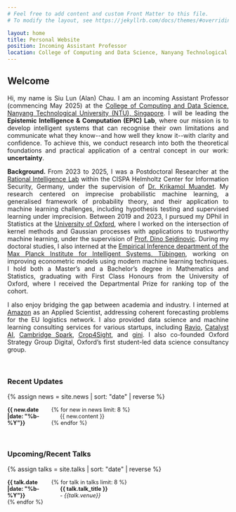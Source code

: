 ```yaml
---
# Feel free to add content and custom Front Matter to this file.
# To modify the layout, see https://jekyllrb.com/docs/themes/#overriding-theme-defaults

layout: home
title: Personal Website
position: Incoming Assistant Professor
location: College of Computing and Data Science, Nanyang Technological University, Singapore
---
```



<style>
.small-text {
    font-size: 0.9em;
}
        dt {
            float: left;
            clear: left;
            width: 100px;
            text-align: left;
            font-weight: bold;
        }
        dd {
            margin-left: 120px; /* Adjust this value for tab distance */
        }
</style>

## Welcome
<p align="justify">
Hi, my name is Siu Lun (Alan) Chau. I am an incoming Assistant Professor (commencing May 2025) at the <a href="https://www.ntu.edu.
sg/computing">College of Computing and Data Science, Nanyang Technological University (NTU), Singapore</a>. I will be leading the 
<b>Epistemic Intelligence & Computation 
(EPIC) Lab</b>, where our mission is to develop intelligent systems that can recognise their own limitations and communicate
what they know--and how well they know it--with clarity and confidence. To achieve this, we conduct research into both the 
theoretical foundations and practical application of a central concept in our work: <b>uncertainty</b>. 
</p>




<p align="justify">
<b> Background. </b> From 2023 to 2025, I was a Postdoctoral Researcher at the <a href="https://ri-lab.org/">Rational Intelligence Lab</a> 
within 
the CISPA Helmholtz Center for Information Security, Germany,
under the supervision of <a href="https://www.krikamol.org/">Dr. Krikamol Muandet</a>. My research centered on 
imprecise probabilistic machine learning, a generalised framework of probability theory, and their application to machine learning 
challenges, including hypothesis testing and supervised learning under imprecision. Between 2019 and 2023, I pursued my DPhil in Statistics at the <a href="https://csml.stats.ox.ac.uk/">University of Oxford</a>,
where I worked on the intersection of kernel methods and Gaussian processes with applications to trustworthy machine learning, under the 
supervision of <a href="https://sejdino.github.io/">Prof. Dino Sejdinovic</a>. 
During my doctoral studies, I also interned at the <a href="https://ei.is.mpg.de/">
Empirical Inference department of the Max Planck Institute for Intelligent Systems, Tübingen</a>, working on improving econometric 
models using modern machine learning techniques. I hold both a Master’s and a Bachelor’s degree in Mathematics and Statistics, 
graduating with First Class Honours from the University of Oxford, where I received the Departmental Prize for ranking top of the cohort.
</p>


<p align="justify">
I also enjoy bridging the gap between academia and industry. I interned at <a href="https://relay.amazon.de/?
tag=gmar&user=de&ref=gs_c_136100420583xkwd-829792795643_ki">Amazon</a> as an Applied Scientist, addressing coherent forecasting problems 
for the EU logistics network. I also provided data science and machine learning consulting services for various startups, including <a 
href="https://ravio.com/">Ravio</a>, <a href="https://catalystlab.ai/">Catalyst AI</a>, <a href="https://www.cambridgespark.
com/">Cambridge Spark</a>, <a href="https://www.potatopro.com/companies/crop4sight">Crop4Sight</a>, and <a href="https://www.
verifiedmetrics.com/">gini</a>. I also co-founded Oxford Strategy Group Digital, Oxford’s first student-led data science consultancy group.
</p>


[//]: # (<p align="justify">)

[//]: # (Hello! My name is Siu Lun Chau &#40;周兆麟&#41;, currently a postdoctoral researcher at the <a href="https://ri-lab.org/">Rational Intelligence Lab</a> within )

[//]: # (<a href="https://cispa.de">CISPA</a> Helmholtz Center for Information Security in Germany. I work under the guidance of )

[//]: # (<a href="https://www.krikamol.org/">Dr. Krikamol Muandet</a>, focusing on advancing the theory and practice of epistemic machine learning, i.e. making models acknolwedge what they don't know, and effecitively communicating)

[//]: # (what they know. To achieve this goal, we need better methods for modelling <b>uncertainty</b>, <b>explanability</b>, and <b>preferences</b>.)

[//]: # ()
[//]: # (</p>)

[//]: # ()
[//]: # (<p align="justify">)

[//]: # (Before joining CISPA, I obtanied my DPhil in Statistical Machine Learning from the University of Oxford, where I worked on problems in the intersection of kernel methods and Gaussian processes under the supervision of <a href="https://sejdino.github.io/">Prof. Dino Sejdinovic</a>. I also interned at Amazon as an Applied Scientist, where I tackled coherent forecasting problems for the EU logistics network. I also interned at the Max Planck Institute for Intelligent Systems, where I worked on improving econometric models with modern machine learning approaches.)

[//]: # (</p>)

[//]: # ()
[//]: # (<p align="justify">)

[//]: # (I hold both a master's and undergraduate degree in Mathematics and Statistics with First Class Honours from the University of Oxford. During my master's, I worked with <a href="https://www.vanderschaar-lab.com/">Prof. Mihaela van der Schaar</a> on modelilng diseases trajectories using Bayesian nonparametric methods.)

[//]: # (</p>)

[//]: # ()
[//]: # (<p align="justify">)

[//]: # (You can read more about my research interests <a href="https://chau999.github.io/research/">here</a>. Please do not hesitate to reach out if you would like to collaborate, I am always excited to hear from you :&#41;)

[//]: # (</p>)

<br>

### Recent Updates 

{% assign news = site.news | sort: "date" | reverse %}
<div class="small-text">
<dl>
{% for new in news limit: 8 %}
<dt>{{ new.date |date: "%b-%Y"}}</dt>
<dd>{{ new.content }}</dd>
{% endfor %}
</dl>
</div>


<br>

### Upcoming/Recent Talks 
{% assign talks = site.talks | sort: "date" | reverse %}
<div class="small-text">
<dl>
{% for talk in talks limit: 8 %}
<dt>{{ talk.date |date: "%b-%Y"}}</dt>
<dd><b>{{ talk.talk_title }}</b> 
<br> - <i>{{talk.venue}}</i></dd>
{% endfor %}
</dl>
</div>



